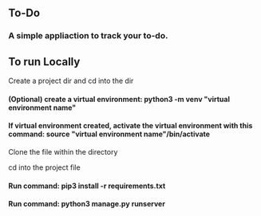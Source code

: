 ## To-Do

### A simple appliaction to track your to-do.

##

## To run Locally

Create a project dir and cd into the dir

#### (Optional) create a virtual environment: python3 -m venv "virtual environment name"

#### If virtual environment created, activate the virtual environment with this command: source "virtual environment name"/bin/activate

Clone the file within the directory

cd into the project file

#### Run command: pip3 install -r requirements.txt

#### Run command: python3 manage.py runserver


